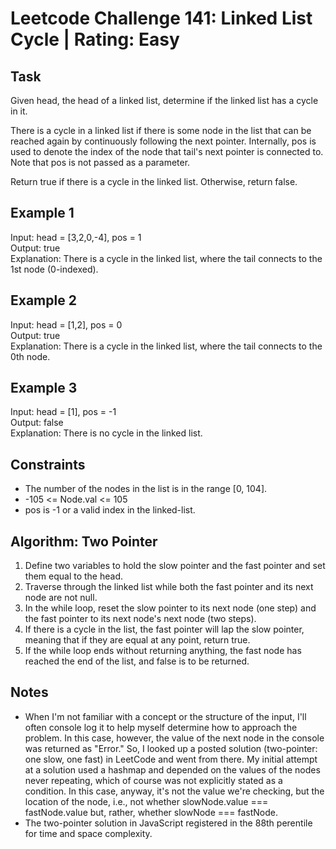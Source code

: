 # Leetcode Challenge 141: Linked List Cycle | Rating: Easy

## Task

Given head, the head of a linked list, determine if the linked list has a cycle in it.

There is a cycle in a linked list if there is some node in the list that can be reached again by continuously following the next pointer. Internally, pos is used to denote the index of the node that tail's next pointer is connected to. Note that pos is not passed as a parameter.

Return true if there is a cycle in the linked list. Otherwise, return false.

## Example 1

Input: head = [3,2,0,-4], pos = 1  
Output: true  
Explanation: There is a cycle in the linked list, where the tail connects to the 1st node (0-indexed).

## Example 2

Input: head = [1,2], pos = 0  
Output: true  
Explanation: There is a cycle in the linked list, where the tail connects to the 0th node.

## Example 3

Input: head = [1], pos = -1  
Output: false  
Explanation: There is no cycle in the linked list.

## Constraints

- The number of the nodes in the list is in the range [0, 104].
- -105 <= Node.val <= 105
- pos is -1 or a valid index in the linked-list.

## Algorithm: Two Pointer

1. Define two variables to hold the slow pointer and the fast pointer and set them equal to the head.
2. Traverse through the linked list while both the fast pointer and its next node are not null.
3. In the while loop, reset the slow pointer to its next node (one step) and the fast pointer to its next node's next node (two steps).
4. If there is a cycle in the list, the fast pointer will lap the slow pointer, meaning that if they are equal at any point, return true.
5. If the while loop ends without returning anything, the fast node has reached the end of the list, and false is to be returned.

## Notes

- When I'm not familiar with a concept or the structure of the input, I'll often console log it to help myself determine how to approach the problem. In this case, however, the value of the next node in the console was returned as "Error." So, I looked up a posted solution (two-pointer: one slow, one fast) in LeetCode and went from there. My initial attempt at a solution used a hashmap and depended on the values of the nodes never repeating, which of course was not explicitly stated as a condition. In this case, anyway, it's not the value we're checking, but the location of the node, i.e., not whether slowNode.value === fastNode.value but, rather, whether slowNode === fastNode.
- The two-pointer solution in JavaScript registered in the 88th perentile for time and space complexity.

